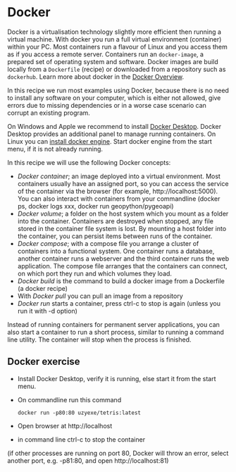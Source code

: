 # Docker

Docker is a virtualisation technology slightly more efficient then running a virtual machine. With docker you run a full virtual environment (container) within your PC. Most containers run a flavour of Linux and you access them as if you access a remote server. Containers run an `docker-image`, a prepared set of operating system and software. Docker images are build locally from a `Dockerfile` (recipe) or downloaded from a repository such as `dockerhub`. Learn more about docker in the [Docker Overview](https://docs.docker.com/get-started/overview).

In this recipe we run most examples using Docker, because there is no need to install any software on your computer, which is either not allowed, give errors due to missing dependencies or in a worse case scenario can corrupt an existing program. 

On Windows and Apple we recommend to install [Docker Desktop](https://www.docker.com/products/docker-desktop/). Docker Desktop provides an additional panel to manage running containers. On Linux you can [install docker engine](https://docs.docker.com/engine/install/ubuntu/). Start docker engine from the start menu, if it is not already running.

In this recipe we will use the following Docker concepts:

- *Docker container*; an image deployed into a virtual environment. Most containers usually have an assigned port, so you can access the service of the container via the browser (for example, http://localhost:5000). You can also interact with containers from your commandline (docker ps, docker logs xxx, docker run geopython/pygeoapi)
- *Docker volume*; a folder on the host system which you mount as a folder into the container. Containers are destroyed when stopped, any file stored in the container file system is lost. By mounting a host folder into the container, you can persist items between runs of the container.
- *Docker compose*; with a compose file you arrange a cluster of containers into a functional system. One container runs a database, another container runs a webserver and the third container runs the web application. The compose file arranges that the containers can connect, on which port they run and which volumes they load.
- *Docker build* is the command to build a docker image from a Dockerfile (a docker recipe)
- With *Docker pull* you can pull an image from a repository 
- *Docker run* starts a container, press ctrl-c to stop is again (unless you run it with -d option) 

Instead of running containers for permanent server applications, you can also start a container to run a short process, similar to running a command line utility. The container will stop when the process is finished. 

## Docker exercise

- Install Docker Desktop, verify it is running, else start it from the start menu.
- On commandline run this command
  
  ```
  docker run -p80:80 uzyexe/tetris:latest
  ```

- Open browser at http://localhost
- in command line ctrl-c to stop the container

(if other processes are running on port 80, Docker will throw an error, select another port, e.g. -p81:80, and open http://localhost:81)